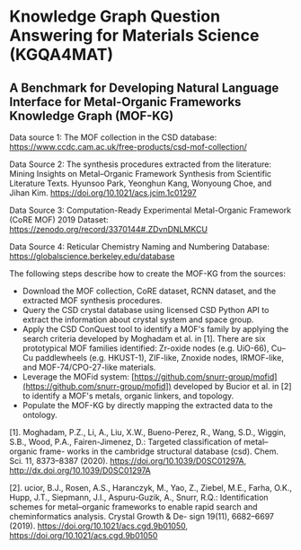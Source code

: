 # Knowledge Graph Question Answering for Materials Science (KGQA4MAT)
## A Benchmark for Developing Natural Language Interface for Metal-Organic Frameworks Knowledge Graph (MOF-KG)

Data source 1: The MOF collection in the CSD database: https://www.ccdc.cam.ac.uk/free-products/csd-mof-collection/ 

Data Source 2: The synthesis procedures extracted from the literature: Mining Insights on Metal–Organic Framework Synthesis from Scientific Literature Texts. Hyunsoo Park, Yeonghun Kang, Wonyoung Choe, and Jihan Kim. https://doi.org/10.1021/acs.jcim.1c01297 

Data Source 3: Computation-Ready Experimental Metal-Organic Framework (CoRE MOF) 2019 Dataset: https://zenodo.org/record/3370144#.ZDvnDNLMKCU

Data Source 4: Reticular Chemistry Naming and Numbering Database: https://globalscience.berkeley.edu/database

The following steps describe how to create the MOF-KG from the sources:
- Download the MOF collection, CoRE dataset, RCNN dataset, and the extracted MOF synthesis procedures.
- Query the CSD crystal database using licensed CSD Python API to extract the information about crystal system and space group.
- Apply the CSD ConQuest tool to identify a MOF's family by applying the search criteria developed by Moghadam et al. in [1]. There are six prototypical   MOF families identified: Zr-oxide nodes (e.g. UiO-66), Cu–Cu paddlewheels (e.g. HKUST-1), ZIF-like, Znoxide nodes, IRMOF-like, and MOF-74/CPO-27-like   materials.
- Leverage the MOFid system: [https://github.com/snurr-group/mofid](https://github.com/snurr-group/mofid]) developed by Bucior et al. in [2] to identify a MOF's metals, organic linkers, and topology.
- Populate the MOF-KG by directly mapping the extracted data to the ontology.

[1]. Moghadam, P.Z., Li, A., Liu, X.W., Bueno-Perez, R., Wang, S.D., Wiggin, S.B.,
Wood, P.A., Fairen-Jimenez, D.: Targeted classification of metal–organic frame-
works in the cambridge structural database (csd). Chem. Sci. 11, 8373–8387 (2020).
https://doi.org/10.1039/D0SC01297A, http://dx.doi.org/10.1039/D0SC01297A

[2]. ucior, B.J., Rosen, A.S., Haranczyk, M., Yao, Z., Ziebel, M.E.,
Farha, O.K., Hupp, J.T., Siepmann, J.I., Aspuru-Guzik, A., Snurr,
R.Q.: Identification schemes for metal–organic frameworks to enable
rapid search and cheminformatics analysis. Crystal Growth & De-
sign 19(11), 6682–6697 (2019). https://doi.org/10.1021/acs.cgd.9b01050,
https://doi.org/10.1021/acs.cgd.9b01050

